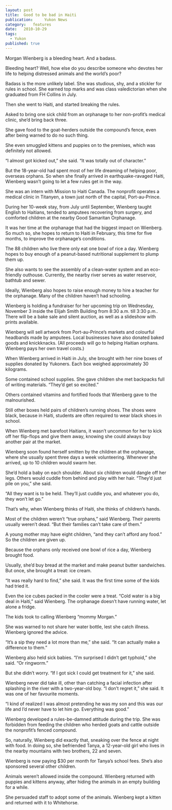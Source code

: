 ```yaml
---
layout:	post
title:	Good to be bad in Haiti
publication:     Yukon News
category:	features
date:	2010-10-29
tags: 
  - Yukon
published: true
---
```


Morgan Wienberg is a bleeding heart. And a badass.

Bleeding heart? Well, how else do you describe someone who devotes her life to helping distressed animals and the world’s poor?

Badass is the more unlikely label. She was studious, shy, and a stickler for rules in school. She earned top marks and was class valedictorian when she graduated from FH Collins in July.

Then she went to Haiti, and started breaking the rules.

Asked to bring one sick child from an orphanage to her non-profit’s medical clinic, she’d bring back three.

She gave food to the goat-herders outside the compound’s fence, even after being warned to do no such thing.

She even smuggled kittens and puppies on to the premises, which was definitely not allowed.

“I almost got kicked out,” she said. “It was totally out of character.”

But the 18-year-old had spent most of her life dreaming of helping poor, overseas orphans. So when she finally arrived in earthquake-ravaged Haiti, Wienberg wasn’t going to let a few rules get in the way. <!-- BREAK -->

She was an intern with Mission to Haiti Canada. The nonprofit operates a medical clinic in Titanyen, a town just north of the capital, Port-au-Prince.

During her 10-week stay, from July until September, Wienberg taught English to Haitians, tended to amputees recovering from surgery, and comforted children at the nearby Good Samaritan Orphanage.

It was her time at the orphanage that had the biggest impact on Wienberg. So much so, she hopes to return to Haiti in February, this time for five months, to improve the orphanage’s conditions.

The 88 children who live there only eat one bowl of rice a day. Wienberg hopes to buy enough of a peanut-based nutritional supplement to plump them up.

She also wants to see the assembly of a clean-water system and an eco-friendly outhouse. Currently, the nearby river serves as water reservoir, bathtub and sewer.

Ideally, Wienberg also hopes to raise enough money to hire a teacher for the orphanage. Many of the children haven’t had schooling.

Wienberg is holding a fundraiser for her upcoming trip on Wednesday, November 3 inside the Elijah Smith Building from 8:30 a.m. till 3:30 p.m.. There will be a bake sale and silent auction, as well as a slideshow with prints available.

Wienberg will sell artwork from Port-au-Prince’s markets and colourful headbands made by amputees. Local businesses have also donated baked goods and knickknacks. (All proceeds will go to helping Haitian orphans. Wienberg pays her own travel costs.)

When Wienberg arrived in Haiti in July, she brought with her nine boxes of supplies donated by Yukoners. Each box weighed approximately 30 kilograms.

Some contained school supplies. She gave children she met backpacks full of writing materials. “They’d get so excited.”

Others contained vitamins and fortified foods that Wienberg gave to the malnourished.

Still other boxes held pairs of children’s running shoes. The shoes were black, because in Haiti, students are often required to wear black shoes in school.

When Wienberg met barefoot Haitians, it wasn’t uncommon for her to kick off her flip-flops and give them away, knowing she could always buy another pair at the market.

Wienberg soon found herself smitten by the children at the orphanage, where she usually spent three days a week volunteering. Whenever she arrived, up to 10 children would swarm her.

She’d hold a baby on each shoulder. About six children would dangle off her legs. Others would cuddle from behind and play with her hair. “They’d just pile on you,” she said.

“All they want is to be held. They’ll just cuddle you, and whatever you do, they won’t let go.”

That’s why, when Wienberg thinks of Haiti, she thinks of children’s hands.

Most of the children weren’t “true orphans,” said Wienberg. Their parents usually weren’t dead. “But their families can’t take care of them.”

A young mother may have eight children, “and they can’t afford any food.” So the children are given up.

Because the orphans only received one bowl of rice a day, Wienberg brought food.

Usually, she’d buy bread at the market and make peanut butter sandwiches. But once, she brought a treat: ice cream.

“It was really hard to find,” she said. It was the first time some of the kids had tried it.

Even the ice cubes packed in the cooler were a treat. “Cold water is a big deal in Haiti,” said Wienberg. The orphanage doesn’t have running water, let alone a fridge.

The kids took to calling Wienberg “mommy Morgan.”

She was warned to not share her water bottle, lest she catch illness. Wienberg ignored the advice.

“It’s a sip they need a lot more than me,” she said. “It can actually make a difference to them.”

Wienberg also held sick babies. “I’m surprised I didn’t get typhoid,” she said. “Or ringworm.”

But she didn’t worry. “If I got sick I could get treatment for it,” she said.

Wienberg never did take ill, other than catching a facial infection after splashing in the river with a two-year-old boy. “I don’t regret it,” she said. It was one of her favourite moments.

“I kind of realized I was almost pretending he was my son and this was our life and I’d never have to let him go. Everything was good.”

Wienberg developed a rules-be-damned attitude during the trip. She was forbidden from feeding the children who herded goats and cattle outside the nonprofit’s fenced compound.

So, naturally, Wienberg did exactly that, sneaking over the fence at night with food. In doing so, she befriended Tanya, a 12-year-old girl who lives in the nearby mountains with two brothers, 22 and seven.

Wienberg is now paying $30 per month for Tanya’s school fees. She’s also sponsored several other children.

Animals weren’t allowed inside the compound. Wienberg returned with puppies and kittens anyway, after hiding the animals in an empty building for a while.

She persuaded staff to adopt some of the animals. Wienberg kept a kitten and returned with it to Whitehorse.